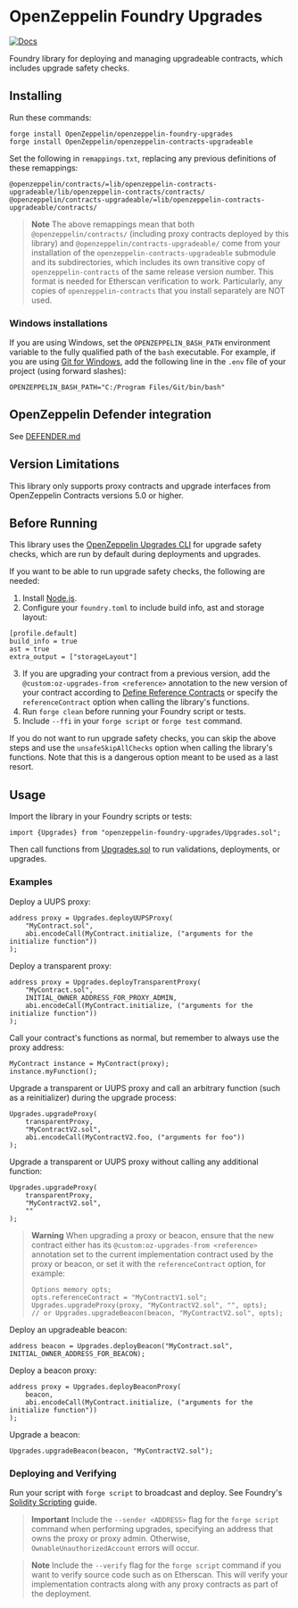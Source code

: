 # OpenZeppelin Foundry Upgrades

[![Docs](https://img.shields.io/badge/docs-%F0%9F%93%84-blue)](https://docs.openzeppelin.com/upgrades-plugins/foundry-upgrades)

Foundry library for deploying and managing upgradeable contracts, which includes upgrade safety checks.

## Installing

Run these commands:
```
forge install OpenZeppelin/openzeppelin-foundry-upgrades
forge install OpenZeppelin/openzeppelin-contracts-upgradeable
```

Set the following in `remappings.txt`, replacing any previous definitions of these remappings:
```
@openzeppelin/contracts/=lib/openzeppelin-contracts-upgradeable/lib/openzeppelin-contracts/contracts/
@openzeppelin/contracts-upgradeable/=lib/openzeppelin-contracts-upgradeable/contracts/
```

> **Note**
> The above remappings mean that both `@openzeppelin/contracts/` (including proxy contracts deployed by this library) and `@openzeppelin/contracts-upgradeable/` come from your installation of the `openzeppelin-contracts-upgradeable` submodule and its subdirectories, which includes its own transitive copy of `openzeppelin-contracts` of the same release version number. This format is needed for Etherscan verification to work. Particularly, any copies of `openzeppelin-contracts` that you install separately are NOT used.

### Windows installations

If you are using Windows, set the `OPENZEPPELIN_BASH_PATH` environment variable to the fully qualified path of the `bash` executable.
For example, if you are using [Git for Windows](https://gitforwindows.org/), add the following line in the `.env` file of your project (using forward slashes):
```
OPENZEPPELIN_BASH_PATH="C:/Program Files/Git/bin/bash"
```

## OpenZeppelin Defender integration

See [DEFENDER.md](DEFENDER.md)

## Version Limitations

This library only supports proxy contracts and upgrade interfaces from OpenZeppelin Contracts versions 5.0 or higher.

## Before Running

This library uses the [OpenZeppelin Upgrades CLI](https://docs.openzeppelin.com/upgrades-plugins/1.x/api-core) for upgrade safety checks, which are run by default during deployments and upgrades.

If you want to be able to run upgrade safety checks, the following are needed:
1. Install [Node.js](https://nodejs.org/).
2. Configure your `foundry.toml` to include build info, ast and storage layout:
```
[profile.default]
build_info = true
ast = true
extra_output = ["storageLayout"]
```
3. If you are upgrading your contract from a previous version, add the `@custom:oz-upgrades-from <reference>` annotation to the new version of your contract according to [Define Reference Contracts](https://docs.openzeppelin.com/upgrades-plugins/1.x/api-core#define-reference-contracts) or specify the `referenceContract` option when calling the library's functions.
4. Run `forge clean` before running your Foundry script or tests.
5. Include `--ffi` in your `forge script` or `forge test` command.

If you do not want to run upgrade safety checks, you can skip the above steps and use the `unsafeSkipAllChecks` option when calling the library's functions. Note that this is a dangerous option meant to be used as a last resort.

## Usage

Import the library in your Foundry scripts or tests:
```
import {Upgrades} from "openzeppelin-foundry-upgrades/Upgrades.sol";
```

Then call functions from [Upgrades.sol](src/Upgrades.sol) to run validations, deployments, or upgrades.

### Examples

Deploy a UUPS proxy:
```
address proxy = Upgrades.deployUUPSProxy(
    "MyContract.sol",
    abi.encodeCall(MyContract.initialize, ("arguments for the initialize function"))
);
```

Deploy a transparent proxy:
```
address proxy = Upgrades.deployTransparentProxy(
    "MyContract.sol",
    INITIAL_OWNER_ADDRESS_FOR_PROXY_ADMIN,
    abi.encodeCall(MyContract.initialize, ("arguments for the initialize function"))
);
```

Call your contract's functions as normal, but remember to always use the proxy address:
```
MyContract instance = MyContract(proxy);
instance.myFunction();
```

Upgrade a transparent or UUPS proxy and call an arbitrary function (such as a reinitializer) during the upgrade process:
```
Upgrades.upgradeProxy(
    transparentProxy,
    "MyContractV2.sol",
    abi.encodeCall(MyContractV2.foo, ("arguments for foo"))
);
```

Upgrade a transparent or UUPS proxy without calling any additional function:
```
Upgrades.upgradeProxy(
    transparentProxy,
    "MyContractV2.sol",
    ""
);
```

> **Warning**
> When upgrading a proxy or beacon, ensure that the new contract either has its `@custom:oz-upgrades-from <reference>` annotation set to the current implementation contract used by the proxy or beacon, or set it with the `referenceContract` option, for example:
> ```
> Options memory opts;
> opts.referenceContract = "MyContractV1.sol";
> Upgrades.upgradeProxy(proxy, "MyContractV2.sol", "", opts);
> // or Upgrades.upgradeBeacon(beacon, "MyContractV2.sol", opts);
> ```

Deploy an upgradeable beacon:
```
address beacon = Upgrades.deployBeacon("MyContract.sol", INITIAL_OWNER_ADDRESS_FOR_BEACON);
```

Deploy a beacon proxy:
```
address proxy = Upgrades.deployBeaconProxy(
    beacon,
    abi.encodeCall(MyContract.initialize, ("arguments for the initialize function"))
);
```

Upgrade a beacon:
```
Upgrades.upgradeBeacon(beacon, "MyContractV2.sol");
```

### Deploying and Verifying

Run your script with `forge script` to broadcast and deploy. See Foundry's [Solidity Scripting](https://book.getfoundry.sh/tutorials/solidity-scripting) guide.

> **Important**
> Include the `--sender <ADDRESS>` flag for the `forge script` command when performing upgrades, specifying an address that owns the proxy or proxy admin. Otherwise, `OwnableUnauthorizedAccount` errors will occur.

> **Note**
> Include the `--verify` flag for the `forge script` command if you want to verify source code such as on Etherscan. This will verify your implementation contracts along with any proxy contracts as part of the deployment.
